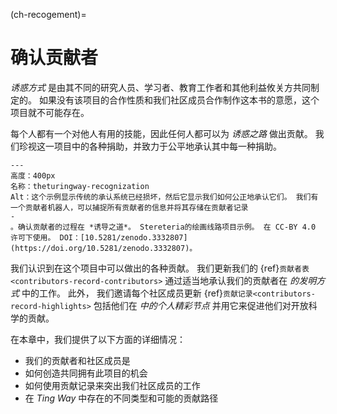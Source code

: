 (ch-recogement)=
# 确认贡献者

_诱惑方式_ 是由其不同的研究人员、学习者、教育工作者和其他利益攸关方共同制定的。 如果没有该项目的合作性质和我们社区成员合作制作这本书的意愿，这个项目就不可能存在。

每个人都有一个对他人有用的技能，因此任何人都可以为 _诱惑之路_ 做出贡献。 我们珍视这一项目中的各种捐助，并致力于公平地承认其中每一种捐助。

```{figure} ../figures/theturingway-acknowledgement.jpg
---
高度：400px
名称：theturingway-recognization
Alt：这个示例显示传统的承认系统已经损坏，然后它显示我们如何公正地承认它们。 我们有一个贡献者机器人，可以捕捉所有贡献者的信息并将其存储在贡献者记录
-
。确认贡献者的过程在 *诱导之道*。 Stereteria的绘画线路项目示例。 在 CC-BY 4.0 许可下使用。 DOI：[10.5281/zenodo.3332807](https://doi.org/10.5281/zenodo.3332807)。
```

我们认识到在这个项目中可以做出的各种贡献。 我们更新我们的 {ref}`贡献者表<contributors-record-contributors>` 通过适当地承认我们的贡献者在 _的发明方式_ 中的工作。 此外， 我们邀请每个社区成员更新 {ref}`贡献记录<contributors-record-highlights>` 包括他们在 _中的个人精彩节点_ 并用它来促进他们对开放科学的贡献。

在本章中，我们提供了以下方面的详细情况：
- 我们的贡献者和社区成员是
- 如何创造共同拥有此项目的机会
- 如何使用贡献记录来突出我们社区成员的工作
- 在 _Ting Way_ 中存在的不同类型和可能的贡献路径
